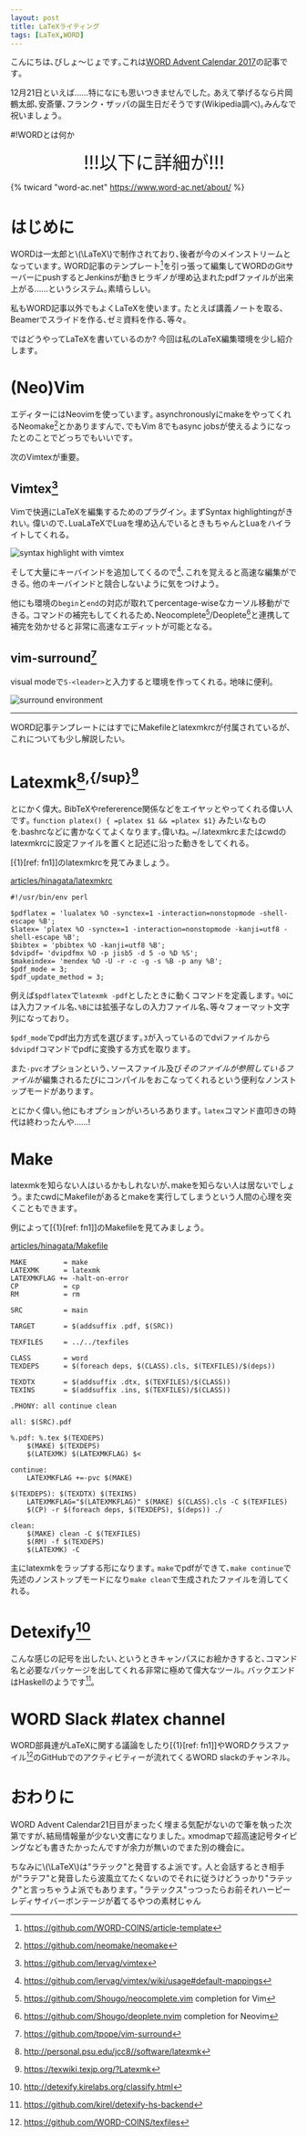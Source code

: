 ```yaml
---
layout: post
title: LaTeXライティング
tags: [LaTeX,WORD]
---
```


<!--sectionize on-->

こんにちは､びしょ〜じょです｡これは[WORD Advent Calendar 2017](https://adventar.org/calendars/2573)の記事です｡

12月21日といえば……特になにも思いつきませんでした｡
あえて挙げるなら片岡鶴太郎､安斎肇､フランク・ザッパの誕生日だそうです(Wikipedia調べ)｡みんなで祝いましょう｡

#!WORDとは何か
<center>
<span style="font-size: XX-LARGE">!!!以下に詳細が!!!</span>
</center>

{% twicard "word-ac.net" https://www.word-ac.net/about/ %}

# はじめに
WORDは一太郎と\\(\LaTeX\\)で制作されており､後者が今のメインストリームとなっています｡
WORD記事のテンプレート[^1]を引っ張って編集してWORDのGitサーバーにpushするとJenkinsが動きヒラギノが埋め込まれたpdfファイルが出来上がる……というシステム｡素晴らしい｡

私もWORD記事以外でもよくLaTeXを使います｡
たとえば講義ノートを取る､Beamerでスライドを作る､ゼミ資料を作る､等々｡

ではどうやってLaTeXを書いているのか?
今回は私のLaTeX編集環境を少し紹介します｡

# (Neo)Vim
エディターにはNeovimを使っています｡
asynchronouslyにmakeをやってくれるNeomake[^2]とかありますんで､でもVim 8でもasync jobsが使えるようになったとのことでどっちでもいいです｡

次のVimtexが重要｡

## Vimtex[^3]
Vimで快適にLaTeXを編集するためのプラグイン｡
まずSyntax highlightingがきれい｡
偉いので､LuaLaTeXでLuaを埋め込んでいるときもちゃんとLuaをハイライトしてくれる｡

![syntax highlight with vimtex](/pictures/2017-12-21-LaTeXライティング/vimtex-highlight.png "syntax highlight with vimtex")

そして大量にキーバインドを追加してくるので[^6]､これを覚えると高速な編集ができる｡
他のキーバインドと競合しないように気をつけよう｡

他にも環境の`begin`と`end`の対応が取れてpercentage-wiseなカーソル移動ができる｡
コマンドの補完もしてくれるため､Neocomplete[^4]/Deoplete[^5]と連携して補完を効かせると非常に高速なエディットが可能となる｡

## vim-surround[^7]
visual modeで`S-<leader>`と入力すると環境を作ってくれる｡
地味に便利｡

![surround environment](/pictures/2017-12-21-LaTeXライティング/surround-env.gif "surround environment with vim-surround")

---
WORD記事テンプレートにはすでにMakefileとlatexmkrcが付属されているが､これについても少し解説したい｡

# Latexmk[^9]<sup>,{/sup}[^8]
とにかく偉大｡
BibTeXやrefererence関係などをエイヤッとやってくれる偉い人です｡
`function platex() { =platex $1 && =platex $1}` みたいなものを.bashrcなどに書かなくてよくなります｡偉いね｡
~/.latexmkrcまたはcwdのlatexmkrcに設定ファイルを置くと記述に沿った動きをしてくれる｡

[{1}[ref: fn1]]のlatexmkrcを見てみましょう｡

[articles/hinagata/latexmkrc](https://github.com/WORD-COINS/article-template/blob/master/articles/hinagata/latexmkrc)

<!--linenumber-->
```perl:latexmkrc
#!/usr/bin/env perl

$pdflatex = 'lualatex %O -synctex=1 -interaction=nonstopmode -shell-escape %B';
$latex= 'platex %O -synctex=1 -interaction=nonstopmode -kanji=utf8 -shell-escape %B';
$bibtex = 'pbibtex %O -kanji=utf8 %B';
$dvipdf= 'dvipdfmx %O -p jisb5 -d 5 -o %D %S';
$makeindex= 'mendex %O -U -r -c -g -s %B -p any %B';
$pdf_mode = 3;
$pdf_update_method = 3;
```

例えば`$pdflatex`で`latexmk -pdf`としたときに動くコマンドを定義します｡
`%O`には入力ファイル名､`%B`には拡張子なしの入力ファイル名､等々フォーマット文字列になっており｡

`$pdf_mode`でpdf出力方式を選びます｡`3`が入っているのでdviファイルから`$dvipdf`コマンドでpdfに変換する方式を取ります｡

また`-pvc`オプションという､ソースファイル及び*そのファイルが参照しているファイル*が編集されるたびにコンパイルをおこなってくれるという便利なノンストップモードがあります｡

とにかく偉い｡他にもオプションがいろいろあります｡
`latex`コマンド直叩きの時代は終わったんや……!

# Make
latexmkを知らない人はいるかもしれないが､makeを知らない人は居ないでしょう｡
またcwdにMakefileがあるとmakeを実行してしまうという人間の心理を突くこともできます｡

例によって[{1}[ref: fn1]]のMakefileを見てみましょう｡

[articles/hinagata/Makefile](https://github.com/WORD-COINS/article-template/blob/master/articles/hinagata/Makefile)

<!--linenumber-->
```make:Makefile
MAKE         = make
LATEXMK      = latexmk
LATEXMKFLAG += -halt-on-error
CP           = cp
RM           = rm

SRC          = main

TARGET       = $(addsuffix .pdf, $(SRC))

TEXFILES     = ../../texfiles

CLASS        = word
TEXDEPS      = $(foreach deps, $(CLASS).cls, $(TEXFILES)/$(deps))

TEXDTX       = $(addsuffix .dtx, $(TEXFILES)/$(CLASS))
TEXINS       = $(addsuffix .ins, $(TEXFILES)/$(CLASS))

.PHONY: all continue clean

all: $(SRC).pdf

%.pdf: %.tex $(TEXDEPS)
	$(MAKE) $(TEXDEPS)
	$(LATEXMK) $(LATEXMKFLAG) $<

continue:
	LATEXMKFLAG +=-pvc $(MAKE)

$(TEXDEPS): $(TEXDTX) $(TEXINS)
	LATEXMKFLAG="$(LATEXMKFLAG)" $(MAKE) $(CLASS).cls -C $(TEXFILES)
	$(CP) -r $(foreach deps, $(TEXDEPS), $(deps)) ./

clean:
	$(MAKE) clean -C $(TEXFILES)
	$(RM) -f $(TEXDEPS)
	$(LATEXMK) -C
```

主にlatexmkをラップする形になります｡
`make`でpdfができて､`make continue`で先述のノンストップモードになり`make clean`で生成されたファイルを消してくれる｡

# Detexify[^10]
こんな感じの記号を出したい､というときキャンパスにお絵かきすると､コマンド名と必要なパッケージを出してくれる非常に極めて偉大なツール｡
バックエンドはHaskellのようです[^11]｡

# WORD Slack #latex channel
WORD部員達がLaTeXに関する議論をしたり[{1}[ref: fn1]]やWORDクラスファイル[^12]のGitHubでのアクティビティーが流れてくるWORD slackのチャンネル｡

# おわりに
WORD Advent Calendar21日目がまったく埋まる気配がないので筆を執った次第ですが､結局情報量が少ない文書になりました｡
xmodmapで超高速記号タイピングなども書きたかったんですが余力が無いのでまた別の機会に｡

ちなみに\\(\LaTeX\\)は"ラテック"と発音するよ派です｡
人と会話するとき相手が"ラテフ"と発音したら波風立てたくないのでそれに従うけどうっかり"ラテック"と言っちゃうよ派でもあります｡
"ラテックス"っつったらお前それハーピーレディサイバーボンテージが着てるやつの素材じゃん

[^1]:  https://github.com/WORD-COINS/article-template
[^2]:  https://github.com/neomake/neomake
[^3]:  https://github.com/lervag/vimtex
[^4]:  https://github.com/Shougo/neocomplete.vim completion for Vim
[^5]:  https://github.com/Shougo/deoplete.nvim completion for Neovim
[^6]:  https://github.com/lervag/vimtex/wiki/usage#default-mappings
[^7]:  https://github.com/tpope/vim-surround
[^8]:  https://texwiki.texjp.org/?Latexmk
[^9]:  http://personal.psu.edu/jcc8//software/latexmk
[^10]: http://detexify.kirelabs.org/classify.html
[^11]: https://github.com/kirel/detexify-hs-backend
[^12]: https://github.com/WORD-COINS/texfiles
